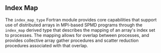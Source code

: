 ## Index Map

The `index_map_type` Fortran module provides core capabilities that support
use of distributed arrays in MPI-based SPMD programs through the `index_map`
derived type that describes the mapping of an array's index set to processes.
The mapping allows for overlap between processes, and provides collective
array gather procedures and scatter reduction procedures associated with that
overlap.
